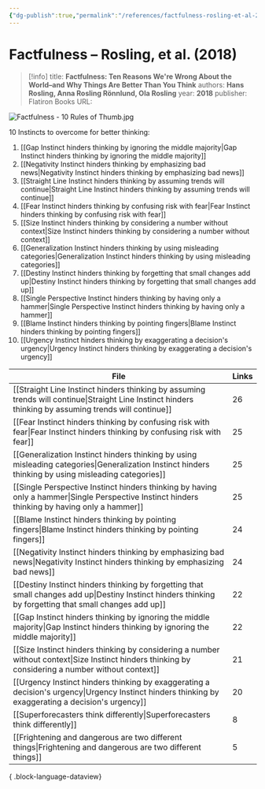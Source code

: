 ```yaml
---
{"dg-publish":true,"permalink":"/references/factfulness-rosling-et-al-2018/"}
---
```



# Factfulness – Rosling, et al. (2018)

> [!info]
> title: **Factfulness: Ten Reasons We're Wrong About the World–and Why Things Are Better Than You Think**
> authors: **Hans Rosling, Anna Rosling Rönnlund, Ola Rosling**
> year: **2018**
> publisher: Flatiron Books
> URL: 




![Factfulness - 10 Rules of Thumb.jpg](/img/user/Attachments/Factfulness%20-%2010%20Rules%20of%20Thumb.jpg)

10 Instincts to overcome for better thinking:
1. [[Gap Instinct hinders thinking by ignoring the middle majority\|Gap Instinct hinders thinking by ignoring the middle majority]]
2. [[Negativity Instinct hinders thinking by emphasizing bad news\|Negativity Instinct hinders thinking by emphasizing bad news]]
3. [[Straight Line Instinct hinders thinking by assuming trends will continue\|Straight Line Instinct hinders thinking by assuming trends will continue]]
4. [[Fear Instinct hinders thinking by confusing risk with fear\|Fear Instinct hinders thinking by confusing risk with fear]]
5. [[Size Instinct hinders thinking by considering a number without context\|Size Instinct hinders thinking by considering a number without context]]
6. [[Generalization Instinct hinders thinking by using misleading categories\|Generalization Instinct hinders thinking by using misleading categories]]
7. [[Destiny Instinct hinders thinking by forgetting that small changes add up\|Destiny Instinct hinders thinking by forgetting that small changes add up]]
8. [[Single Perspective Instinct hinders thinking by having only a hammer\|Single Perspective Instinct hinders thinking by having only a hammer]]
9. [[Blame Instinct hinders thinking by pointing fingers\|Blame Instinct hinders thinking by pointing fingers]]
10. [[Urgency Instinct hinders thinking by exaggerating a decision's urgency\|Urgency Instinct hinders thinking by exaggerating a decision's urgency]]

| File                                                                                                                                                        | Links |
| ----------------------------------------------------------------------------------------------------------------------------------------------------------- | ----- |
| [[Straight Line Instinct hinders thinking by assuming trends will continue\|Straight Line Instinct hinders thinking by assuming trends will continue]]   | 26    |
| [[Fear Instinct hinders thinking by confusing risk with fear\|Fear Instinct hinders thinking by confusing risk with fear]]                               | 25    |
| [[Generalization Instinct hinders thinking by using misleading categories\|Generalization Instinct hinders thinking by using misleading categories]]     | 25    |
| [[Single Perspective Instinct hinders thinking by having only a hammer\|Single Perspective Instinct hinders thinking by having only a hammer]]           | 25    |
| [[Blame Instinct hinders thinking by pointing fingers\|Blame Instinct hinders thinking by pointing fingers]]                                             | 24    |
| [[Negativity Instinct hinders thinking by emphasizing bad news\|Negativity Instinct hinders thinking by emphasizing bad news]]                           | 24    |
| [[Destiny Instinct hinders thinking by forgetting that small changes add up\|Destiny Instinct hinders thinking by forgetting that small changes add up]] | 22    |
| [[Gap Instinct hinders thinking by ignoring the middle majority\|Gap Instinct hinders thinking by ignoring the middle majority]]                         | 22    |
| [[Size Instinct hinders thinking by considering a number without context\|Size Instinct hinders thinking by considering a number without context]]       | 21    |
| [[Urgency Instinct hinders thinking by exaggerating a decision's urgency\|Urgency Instinct hinders thinking by exaggerating a decision's urgency]]       | 20    |
| [[Superforecasters think differently\|Superforecasters think differently]]                                                                               | 8     |
| [[Frightening and dangerous are two different things\|Frightening and dangerous are two different things]]                                               | 5     |

{ .block-language-dataview}
